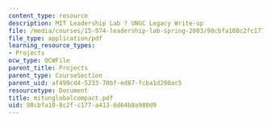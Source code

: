```yaml
---
content_type: resource
description: MIT Leadership Lab ? UNGC Legacy Write-up
file: /media/courses/15-974-leadership-lab-spring-2003/98cbfa108c2fc177a4136d64b8a980d9_mitunglobalcompact.pdf
file_type: application/pdf
learning_resource_types:
- Projects
ocw_type: OCWFile
parent_title: Projects
parent_type: CourseSection
parent_uid: af499cd4-5233-70bf-ed87-fcba1d200ac5
resourcetype: Document
title: mitunglobalcompact.pdf
uid: 98cbfa10-8c2f-c177-a413-6d64b8a980d9
---
```

